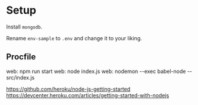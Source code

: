 # Setup

Install `mongodb`.

Rename `env-sample` to `.env` and change it to your liking.


## Procfile
web: npm run start
web: node index.js
web: nodemon --exec babel-node -- src/index.js

https://github.com/heroku/node-js-getting-started
https://devcenter.heroku.com/articles/getting-started-with-nodejs
